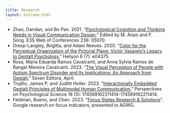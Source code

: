 ```yaml
---
title: Research
layout: outcome.html
---
```


* Zhao, Dandan, and Bo Pan. 2021. “[Psychological Cognition and Thinking Needs in Visual Communication Design.](https://doi.org/10.1051/e3sconf/202123605070)” Edited by M. Anpo and F. Song. E3S Web of Conferences 236: 05070. 
* Dresp-Langley, Birgitta, and Adam Reeves. 2020. "[Color for the Perceptual Organization of the Pictorial Plane: Victor Vasarely’s Legacy to Gestalt Psychology.](https://doi.org/10.1016/j.heliyon.2020.e04375)” Heliyon 6 (7): e04375.
* Rosa, Maria Eduarda Ramos Cavalcanti, and Anna Sylvia Ramos de Rangel Moreira Cavalcanti. 2023. “[The Visual Perception of People with Autism Spectrum Disorder and Its Implications: An Approach from Gestalt.](https://sevenpublicacoes.com.br/index.php/editora/article/view/924)” Seven Editora, April.
* Trujillo, James P, and Judith Holler. 2023. “[Interactionally Embedded Gestalt Principles of Multimodal Human Communication.](https://doi.org/10.1177/17456916221141422)” Perspectives on Psychological Science 18 (5): 174569162211414-174569162211414. 
* Feldman, Bueno, and Chen. 2023. "[Focus States Research & Solutions](https://docs.google.com/presentation/d/1luwiP519TITHicm0g-5xnE_l47Yyw96nUJSNW8Z2wEU/edit?resourcekey=0-AHcVjjJ5TIM-9VJmxpiKlQ#slide=id.g1b8ea21c7ad_0_266)". Google research on focus indicators, presented to AGWG. 